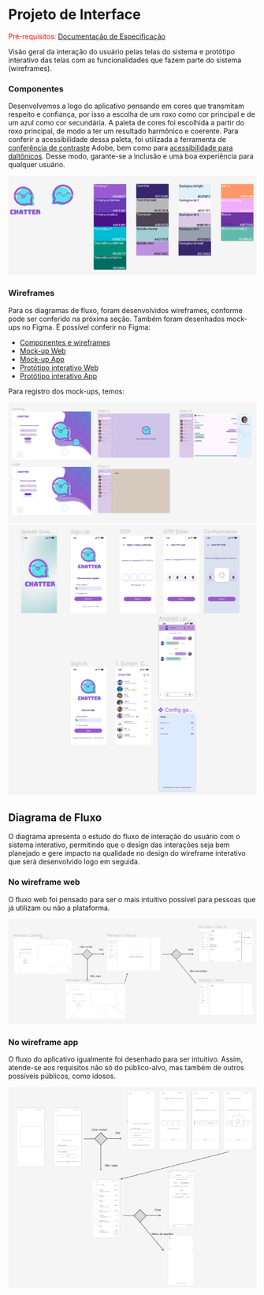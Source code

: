 
# Projeto de Interface

<span style="color:red">Pré-requisitos: <a href="2-Especificação do Projeto.md"> Documentação de Especificação</a></span>

Visão geral da interação do usuário pelas telas do sistema e protótipo interativo das telas com as funcionalidades que fazem parte do sistema (wireframes).

### Componentes

Desenvolvemos a logo do aplicativo pensando em cores que transmitam respeito e confiança, por isso a escolha de um roxo como cor principal e de um azul como cor secundária. A paleta de cores foi escolhida a partir do roxo principal, de modo a ter um resultado harmônico e coerente. Para conferir a acessibilidade dessa paleta, foi utilizada a ferramenta de [conferência de contraste](https://color.adobe.com/create/color-contrast-analyzer) Adobe, bem como para [acessibilidade para daltônicos](https://color.adobe.com/create/color-accessibility). Desse modo, garante-se a inclusão e uma boa experiência para qualquer usuário.

![Elementos de design](img/elementos.png)

### Wireframes

Para os diagramas de fluxo, foram desenvolvidos wireframes, conforme pode ser conferido na próxima seção. Também foram desenhados mock-ups no Figma. É possível conferir no Figma:
- [Componentes e wireframes](https://www.figma.com/file/X9SSvru1fxiSpt4fG94GpG/Chatter?type=design&node-id=101-1520)
- [Mock-up Web](https://www.figma.com/file/X9SSvru1fxiSpt4fG94GpG/Chatter?type=design&node-id=0-1)
- [Mock-up App](https://www.figma.com/file/X9SSvru1fxiSpt4fG94GpG/Chatter?type=design&node-id=3-4)
- [Protótipo interativo Web](https://www.figma.com/proto/X9SSvru1fxiSpt4fG94GpG/Chatter?type=design&node-id=3-4&scaling=scale-down&page-id=3%3A4&starting-point-node-id=3%3A5)
- [Protótipo interativo App](https://www.figma.com/proto/X9SSvru1fxiSpt4fG94GpG/Chatter?type=design&node-id=26-223&scaling=contain&page-id=0%3A1&starting-point-node-id=26%3A223)

Para registro dos mock-ups, temos:

![Mock-up Web](img/webapp.png)
![Mock-up App](img/app.png)


## Diagrama de Fluxo

O diagrama apresenta o estudo do fluxo de interação do usuário com o sistema interativo, permitindo que o design das interações seja bem planejado e gere impacto na qualidade no design do wireframe interativo que será desenvolvido logo em seguida.

### No wireframe web

O fluxo web foi pensado para ser o mais intuitivo possível para pessoas que já utilizam ou não a plataforma.

![Wireframe web](img/wireframeweb.png)

### No wireframe app

O fluxo do aplicativo igualmente foi desenhado para ser intuitivo. Assim, atende-se aos requisitos não só do público-alvo, mas também de outros possíveis públicos, como idosos.

![Wireframe app](img/wireframeapp.png)
